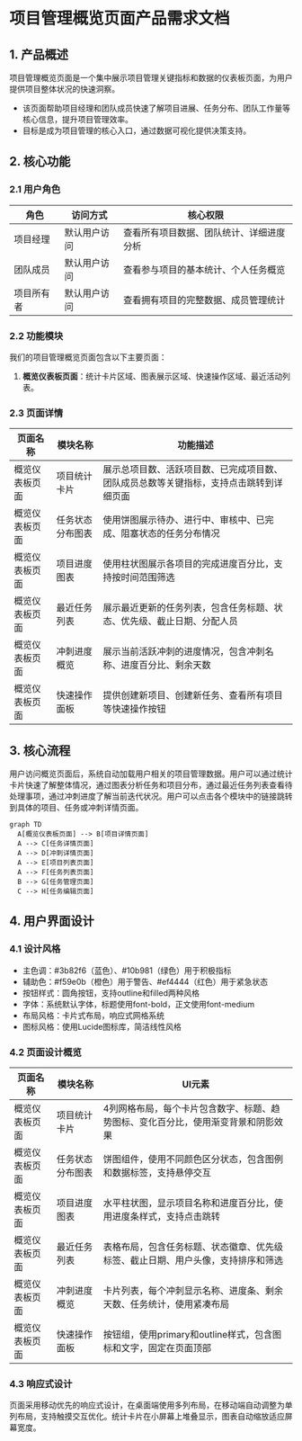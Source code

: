 # 项目管理概览页面产品需求文档

## 1. 产品概述

项目管理概览页面是一个集中展示项目管理关键指标和数据的仪表板页面，为用户提供项目整体状况的快速洞察。

- 该页面帮助项目经理和团队成员快速了解项目进展、任务分布、团队工作量等核心信息，提升项目管理效率。
- 目标是成为项目管理的核心入口，通过数据可视化提供决策支持。

## 2. 核心功能

### 2.1 用户角色

| 角色       | 访问方式     | 核心权限                                 |
| ---------- | ------------ | ---------------------------------------- |
| 项目经理   | 默认用户访问 | 查看所有项目数据、团队统计、详细进度分析 |
| 团队成员   | 默认用户访问 | 查看参与项目的基本统计、个人任务概览     |
| 项目所有者 | 默认用户访问 | 查看拥有项目的完整数据、成员管理统计     |

### 2.2 功能模块

我们的项目管理概览页面包含以下主要页面：

1. **概览仪表板页面**：统计卡片区域、图表展示区域、快速操作区域、最近活动列表。

### 2.3 页面详情

| 页面名称       | 模块名称         | 功能描述                                                                               |
| -------------- | ---------------- | -------------------------------------------------------------------------------------- |
| 概览仪表板页面 | 项目统计卡片     | 展示总项目数、活跃项目数、已完成项目数、团队成员总数等关键指标，支持点击跳转到详细页面 |
| 概览仪表板页面 | 任务状态分布图表 | 使用饼图展示待办、进行中、审核中、已完成、阻塞状态的任务分布情况                       |
| 概览仪表板页面 | 项目进度图表     | 使用柱状图展示各项目的完成进度百分比，支持按时间范围筛选                               |
| 概览仪表板页面 | 最近任务列表     | 展示最近更新的任务列表，包含任务标题、状态、优先级、截止日期、分配人员                 |
| 概览仪表板页面 | 冲刺进度概览     | 展示当前活跃冲刺的进度情况，包含冲刺名称、进度百分比、剩余天数                         |
| 概览仪表板页面 | 快速操作面板     | 提供创建新项目、创建新任务、查看所有项目等快速操作按钮                                 |

## 3. 核心流程

用户访问概览页面后，系统自动加载用户相关的项目管理数据。用户可以通过统计卡片快速了解整体情况，通过图表分析任务和项目分布，通过最近任务列表查看待处理事项，通过冲刺进度了解当前迭代状况。用户可以点击各个模块中的链接跳转到具体的项目、任务或冲刺详情页面。

```mermaid
graph TD
  A[概览仪表板页面] --> B[项目详情页面]
  A --> C[任务详情页面]
  A --> D[冲刺详情页面]
  A --> E[项目列表页面]
  A --> F[任务列表页面]
  B --> G[任务管理页面]
  C --> H[任务编辑页面]
```

## 4. 用户界面设计

### 4.1 设计风格

- 主色调：#3b82f6（蓝色）、#10b981（绿色）用于积极指标
- 辅助色：#f59e0b（橙色）用于警告、#ef4444（红色）用于紧急状态
- 按钮样式：圆角按钮，支持outline和filled两种风格
- 字体：系统默认字体，标题使用font-bold，正文使用font-medium
- 布局风格：卡片式布局，响应式网格系统
- 图标风格：使用Lucide图标库，简洁线性风格

### 4.2 页面设计概览

| 页面名称       | 模块名称         | UI元素                                                                            |
| -------------- | ---------------- | --------------------------------------------------------------------------------- |
| 概览仪表板页面 | 项目统计卡片     | 4列网格布局，每个卡片包含数字、标题、趋势图标、变化百分比，使用渐变背景和阴影效果 |
| 概览仪表板页面 | 任务状态分布图表 | 饼图组件，使用不同颜色区分状态，包含图例和数据标签，支持悬停交互                  |
| 概览仪表板页面 | 项目进度图表     | 水平柱状图，显示项目名称和进度百分比，使用进度条样式，支持点击跳转                |
| 概览仪表板页面 | 最近任务列表     | 表格布局，包含任务标题、状态徽章、优先级标签、截止日期、用户头像，支持排序和筛选  |
| 概览仪表板页面 | 冲刺进度概览     | 卡片列表，每个冲刺显示名称、进度条、剩余天数、任务统计，使用紧凑布局              |
| 概览仪表板页面 | 快速操作面板     | 按钮组，使用primary和outline样式，包含图标和文字，固定在页面顶部                  |

### 4.3 响应式设计

页面采用移动优先的响应式设计，在桌面端使用多列布局，在移动端自动调整为单列布局，支持触摸交互优化。统计卡片在小屏幕上堆叠显示，图表自动缩放适应屏幕宽度。
